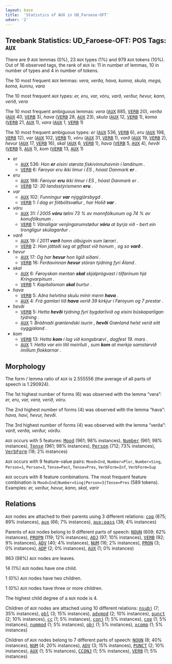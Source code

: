 ```yaml
---
layout: base
title:  'Statistics of AUX in UD_Faroese-OFT'
udver: '2'
---
```


## Treebank Statistics: UD_Faroese-OFT: POS Tags: `AUX`

There are 9 `AUX` lemmas (0%), 23 `AUX` types (1%) and 979 `AUX` tokens (10%).
Out of 16 observed tags, the rank of `AUX` is: 11 in number of lemmas, 10 in number of types and 4 in number of tokens.

The 10 most frequent `AUX` lemmas: <em>vera, verða, hava, kunna, skula, mega, koma, kunnu, vara</em>

The 10 most frequent `AUX` types:  <em>er, eru, var, vóru, varð, verður, hevur, kann, verið, vera</em>

The 10 most frequent ambiguous lemmas: <em>vera</em> (<tt><a href="fo_oft-pos-AUX.html">AUX</a></tt> 885, <tt><a href="fo_oft-pos-VERB.html">VERB</a></tt> 20), <em>verða</em> (<tt><a href="fo_oft-pos-AUX.html">AUX</a></tt> 40, <tt><a href="fo_oft-pos-VERB.html">VERB</a></tt> 3), <em>hava</em> (<tt><a href="fo_oft-pos-VERB.html">VERB</a></tt> 28, <tt><a href="fo_oft-pos-AUX.html">AUX</a></tt> 23), <em>skula</em> (<tt><a href="fo_oft-pos-AUX.html">AUX</a></tt> 12, <tt><a href="fo_oft-pos-VERB.html">VERB</a></tt> 1), <em>koma</em> (<tt><a href="fo_oft-pos-VERB.html">VERB</a></tt> 21, <tt><a href="fo_oft-pos-AUX.html">AUX</a></tt> 1), <em>vara</em> (<tt><a href="fo_oft-pos-AUX.html">AUX</a></tt> 1, <tt><a href="fo_oft-pos-VERB.html">VERB</a></tt> 1)

The 10 most frequent ambiguous types:  <em>er</em> (<tt><a href="fo_oft-pos-AUX.html">AUX</a></tt> 536, <tt><a href="fo_oft-pos-VERB.html">VERB</a></tt> 6), <em>eru</em> (<tt><a href="fo_oft-pos-AUX.html">AUX</a></tt> 198, <tt><a href="fo_oft-pos-VERB.html">VERB</a></tt> 12), <em>var</em> (<tt><a href="fo_oft-pos-AUX.html">AUX</a></tt> 102, <tt><a href="fo_oft-pos-VERB.html">VERB</a></tt> 1), <em>vóru</em> (<tt><a href="fo_oft-pos-AUX.html">AUX</a></tt> 31, <tt><a href="fo_oft-pos-VERB.html">VERB</a></tt> 1), <em>varð</em> (<tt><a href="fo_oft-pos-AUX.html">AUX</a></tt> 19, <tt><a href="fo_oft-pos-VERB.html">VERB</a></tt> 2), <em>hevur</em> (<tt><a href="fo_oft-pos-AUX.html">AUX</a></tt> 17, <tt><a href="fo_oft-pos-VERB.html">VERB</a></tt> 16), <em>skal</em> (<tt><a href="fo_oft-pos-AUX.html">AUX</a></tt> 6, <tt><a href="fo_oft-pos-VERB.html">VERB</a></tt> 1), <em>hava</em> (<tt><a href="fo_oft-pos-VERB.html">VERB</a></tt> 5, <tt><a href="fo_oft-pos-AUX.html">AUX</a></tt> 4), <em>hevði</em> (<tt><a href="fo_oft-pos-VERB.html">VERB</a></tt> 5, <tt><a href="fo_oft-pos-AUX.html">AUX</a></tt> 1), <em>kom</em> (<tt><a href="fo_oft-pos-VERB.html">VERB</a></tt> 13, <tt><a href="fo_oft-pos-AUX.html">AUX</a></tt> 1)


* <em>er</em>
  * <tt><a href="fo_oft-pos-AUX.html">AUX</a></tt> 536: <em>Hon <b>er</b> eisini størsta fiskivinnuhavnin í landinum .</em>
  * <tt><a href="fo_oft-pos-VERB.html">VERB</a></tt> 6: <em>Føroyar eru ikki limur í ES , hóast Danmark <b>er</b> .</em>
* <em>eru</em>
  * <tt><a href="fo_oft-pos-AUX.html">AUX</a></tt> 198: <em>Føroyar <b>eru</b> ikki limur í ES , hóast Danmark er .</em>
  * <tt><a href="fo_oft-pos-VERB.html">VERB</a></tt> 12: <em>30 landsstýrismenn <b>eru</b> .</em>
* <em>var</em>
  * <tt><a href="fo_oft-pos-AUX.html">AUX</a></tt> 102: <em>Funningur <b>var</b> nýggjársbygd .</em>
  * <tt><a href="fo_oft-pos-VERB.html">VERB</a></tt> 1: <em>Í dag er fótbóltsvøllur , har Holið <b>var</b> .</em>
* <em>vóru</em>
  * <tt><a href="fo_oft-pos-AUX.html">AUX</a></tt> 31: <em>Í 2005 <b>vóru</b> tølini 73 % av mannfólkunum og 74 % av konufólkunum .</em>
  * <tt><a href="fo_oft-pos-VERB.html">VERB</a></tt> 1: <em>Vánaligar venjingarumstøður <b>vóru</b> at byrja við - bert ein trongligur skúlagarður .</em>
* <em>varð</em>
  * <tt><a href="fo_oft-pos-AUX.html">AUX</a></tt> 19: <em>Í 2011 <b>varð</b> hann útbúgvin sum lærari .</em>
  * <tt><a href="fo_oft-pos-VERB.html">VERB</a></tt> 2: <em>Hon játtaði seg at giftast við honum , og so <b>varð</b> .</em>
* <em>hevur</em>
  * <tt><a href="fo_oft-pos-AUX.html">AUX</a></tt> 17: <em>Og har <b>hevur</b> hon ligið síðani .</em>
  * <tt><a href="fo_oft-pos-VERB.html">VERB</a></tt> 16: <em>Ferðavinnan <b>hevur</b> stóran týdning fyri Áland .</em>
* <em>skal</em>
  * <tt><a href="fo_oft-pos-AUX.html">AUX</a></tt> 6: <em>Føroyskan mentan <b>skal</b> skjalprógvast í tilfarinum hjá Kringvarpinum .</em>
  * <tt><a href="fo_oft-pos-VERB.html">VERB</a></tt> 1: <em>Kapitalisman <b>skal</b> burtur .</em>
* <em>hava</em>
  * <tt><a href="fo_oft-pos-VERB.html">VERB</a></tt> 5: <em>Aðra helvtina skulu mínir menn <b>hava</b> .</em>
  * <tt><a href="fo_oft-pos-AUX.html">AUX</a></tt> 4: <em>Frá gamlari tíð <b>hava</b> verið 39 kirkjur í Føroyum og 7 prestar .</em>
* <em>hevði</em>
  * <tt><a href="fo_oft-pos-VERB.html">VERB</a></tt> 5: <em>Hetta <b>hevði</b> týdning fyri bygdarlívið og eisini búskaparligan týdning .</em>
  * <tt><a href="fo_oft-pos-AUX.html">AUX</a></tt> 1: <em>Bráðnaði grønlendski ísurin , <b>hevði</b> Grønland helst verið eitt oyggjaland .</em>
* <em>kom</em>
  * <tt><a href="fo_oft-pos-VERB.html">VERB</a></tt> 13: <em>Hetta <b>kom</b> í lag við kongsbrævi , dagfest 19. mars .</em>
  * <tt><a href="fo_oft-pos-AUX.html">AUX</a></tt> 1: <em>Hetta var ein lítil meiriluti , sum <b>kom</b> at merkja samstarvið ímillum flokkarnar .</em>

## Morphology

The form / lemma ratio of `AUX` is 2.555556 (the average of all parts of speech is 1.290924).

The 1st highest number of forms (6) was observed with the lemma “vera”: <em>er, eru, var, vera, verið, vóru</em>.

The 2nd highest number of forms (4) was observed with the lemma “hava”: <em>hava, havi, hevur, hevði</em>.

The 3rd highest number of forms (4) was observed with the lemma “verða”: <em>varð, verða, verður, vórðu</em>.

`AUX` occurs with 5 features: <tt><a href="fo_oft-feat-Mood.html">Mood</a></tt> (961; 98% instances), <tt><a href="fo_oft-feat-Number.html">Number</a></tt> (961; 98% instances), <tt><a href="fo_oft-feat-Tense.html">Tense</a></tt> (961; 98% instances), <tt><a href="fo_oft-feat-Person.html">Person</a></tt> (712; 73% instances), <tt><a href="fo_oft-feat-VerbForm.html">VerbForm</a></tt> (18; 2% instances)

`AUX` occurs with 9 feature-value pairs: `Mood=Ind`, `Number=Plur`, `Number=Sing`, `Person=1`, `Person=3`, `Tense=Past`, `Tense=Pres`, `VerbForm=Inf`, `VerbForm=Sup`

`AUX` occurs with 8 feature combinations.
The most frequent feature combination is `Mood=Ind|Number=Sing|Person=3|Tense=Pres` (589 tokens).
Examples: <em>er, verður, hevur, kann, skal, varir</em>


## Relations

`AUX` nodes are attached to their parents using 3 different relations: <tt><a href="fo_oft-dep-cop.html">cop</a></tt> (875; 89% instances), <tt><a href="fo_oft-dep-aux.html">aux</a></tt> (66; 7% instances), <tt><a href="fo_oft-dep-aux-pass.html">aux:pass</a></tt> (38; 4% instances)

Parents of `AUX` nodes belong to 9 different parts of speech: <tt><a href="fo_oft-pos-NOUN.html">NOUN</a></tt> (609; 62% instances), <tt><a href="fo_oft-pos-PROPN.html">PROPN</a></tt> (119; 12% instances), <tt><a href="fo_oft-pos-ADJ.html">ADJ</a></tt> (97; 10% instances), <tt><a href="fo_oft-pos-VERB.html">VERB</a></tt> (92; 9% instances), <tt><a href="fo_oft-pos-ADV.html">ADV</a></tt> (40; 4% instances), <tt><a href="fo_oft-pos-NUM.html">NUM</a></tt> (16; 2% instances), <tt><a href="fo_oft-pos-PRON.html">PRON</a></tt> (3; 0% instances), <tt><a href="fo_oft-pos-ADP.html">ADP</a></tt> (2; 0% instances), <tt><a href="fo_oft-pos-AUX.html">AUX</a></tt> (1; 0% instances)

963 (98%) `AUX` nodes are leaves.

14 (1%) `AUX` nodes have one child.

1 (0%) `AUX` nodes have two children.

1 (0%) `AUX` nodes have three or more children.

The highest child degree of a `AUX` node is 4.

Children of `AUX` nodes are attached using 10 different relations: <tt><a href="fo_oft-dep-nsubj.html">nsubj</a></tt> (7; 35% instances), <tt><a href="fo_oft-dep-obl.html">obl</a></tt> (3; 15% instances), <tt><a href="fo_oft-dep-advmod.html">advmod</a></tt> (2; 10% instances), <tt><a href="fo_oft-dep-punct.html">punct</a></tt> (2; 10% instances), <tt><a href="fo_oft-dep-cc.html">cc</a></tt> (1; 5% instances), <tt><a href="fo_oft-dep-conj.html">conj</a></tt> (1; 5% instances), <tt><a href="fo_oft-dep-cop.html">cop</a></tt> (1; 5% instances), <tt><a href="fo_oft-dep-nummod.html">nummod</a></tt> (1; 5% instances), <tt><a href="fo_oft-dep-obj.html">obj</a></tt> (1; 5% instances), <tt><a href="fo_oft-dep-xcomp.html">xcomp</a></tt> (1; 5% instances)

Children of `AUX` nodes belong to 7 different parts of speech: <tt><a href="fo_oft-pos-NOUN.html">NOUN</a></tt> (8; 40% instances), <tt><a href="fo_oft-pos-NUM.html">NUM</a></tt> (4; 20% instances), <tt><a href="fo_oft-pos-ADV.html">ADV</a></tt> (3; 15% instances), <tt><a href="fo_oft-pos-PUNCT.html">PUNCT</a></tt> (2; 10% instances), <tt><a href="fo_oft-pos-AUX.html">AUX</a></tt> (1; 5% instances), <tt><a href="fo_oft-pos-CCONJ.html">CCONJ</a></tt> (1; 5% instances), <tt><a href="fo_oft-pos-VERB.html">VERB</a></tt> (1; 5% instances)

